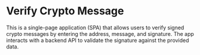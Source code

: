 # Verify Crypto Message

This is a single-page application (SPA) that allows users to verify signed crypto messages by entering the address, message, and signature. The app interacts with a backend API to validate the signature against the provided data.